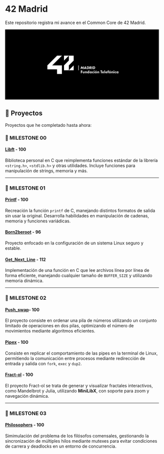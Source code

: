 # 42 Madrid

Este repositorio registra mi avance en el Common Core de 42 Madrid.

![Logo 42 Madrid](logo.jpg)

## 🚀 Proyectos

Proyectos que he completado hasta ahora:

### 🎯 MILESTONE 00
#### [Libft](https://github.com/claauugil/Libftt) - 100

Biblioteca personal en C que reimplementa funciones estándar de la librería `<string.h>`, `<stdlib.h>` y otras utilidades. Incluye funciones para manipulación de strings, memoria y más.

---

### 🎯 MILESTONE 01
#### [Printf](https://github.com/claauugil/Printf) - 100

Recreación la función `printf` de C, manejando distintos formatos de salida sin usar la original. Desarrolla habilidades en manipulación de cadenas, memoria y funciones variádicas.

#### [Born2beroot]() - 96

Proyecto enfocado en la configuración de un sistema Linux seguro y estable.

#### [Get_Next_Line](https://github.com/claauugil/Get_next_line) - 112

Implementación de una función en C que lee archivos línea por línea de forma eficiente, manejando cualquier tamaño de `BUFFER_SIZE` y utilizando memoria dinámica.

---

### 🎯 MILESTONE 02
#### [Push_swap](https://github.com/claauugil/push_swap)- 100

El proyecto consiste en ordenar una pila de números utilizando un conjunto limitado de operaciones en dos pilas, optimizando el número de movimientos mediante algoritmos eficientes.

#### [Pipex](https://github.com/claauugil/Pipexx) - 100

Consiste en replicar el comportamiento de las pipes en la terminal de Linux, permitiendo la comunicación entre procesos mediante redirección de entrada y salida con `fork`, `exec` y `dup2`.

#### [Fract-ol](https://github.com/loreeue/Fract-ol) - 100

El proyecto Fract-ol se trata de generar y visualizar fractales interactivos, como Mandelbrot y Julia, utilizando **MiniLibX**, con soporte para zoom y navegación dinámica.

---

### 🎯 MILESTONE 03
#### [Philosophers](https://github.com/loreeue/Philosophers) - 100

Simimulación del problema de los filósofos comensales, gestionando la sincronización de múltiples hilos mediante mutexes para evitar condiciones de carrera y deadlocks en un entorno de concurrencia.
